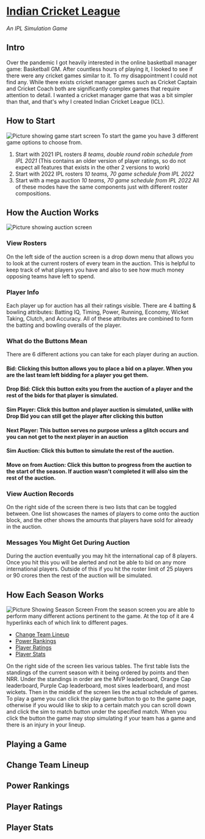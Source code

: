 # [Indian Cricket League](https://icricketleague.com)
*An IPL Simulation Game* <br>
## Intro
Over the pandemic I got heavily interested in the online basketball manager game: Basketball GM. After countless hours of playing it, I looked to see if there were any cricket games similar to it. To my disappointment I could not find any. While there exists cricket manager games such as Cricket Captain and Cricket Coach both are significantly complex games that require attention to detail. I wanted a cricket manager game that was a bit simpler than that, and that's why I created Indian Cricket League (ICL).  
## How to Start
![Picture showing game start screen](https://imgur.com/0DguY1S.jpg)
To start the game you have 3 different game options to choose from.
1. Start with 2021 IPL rosters *8 teams, double round robin schedule from IPL 2021* (This contains an older version of player ratings, so do not expect all features that exists in the other 2 versions to work)
2. Start with 2022 IPL rosters *10 teams, 70 game schedule from IPL 2022*
3. Start with a mega auction *10 teams, 70 game schedule from IPL 2022*
All of these modes have the same components just with different roster compositions.

## How the Auction Works
![Picture showing auction screen](https://imgur.com/d5WjuB9.jpg)
### View Rosters
On the left side of the auction screen is a drop down menu that allows you to look at the current rosters of every team in the auction. This is helpful to keep track of what players you have and also to see how much money opposing teams have left to spend.
### Player Info
Each player up for auction has all their ratings visible. There are 4 batting & bowling attributes: Batting IQ, Timing, Power, Running, Economy, Wicket Taking, Clutch, and Accuracy. All of these attributes are combined to form the batting and bowling overalls of the player. 
### What do the Buttons Mean
There are 6 different actions you can take for each player during an auction. 
#### Bid: Clicking this button allows you to place a bid on a player. When you are the last team left bidding for a player you get them.
#### Drop Bid: Click this button exits you from the auction of a player and the rest of the bids for that player is simulated.
#### Sim Player: Click this button and player auction is simulated, unlike with Drop Bid you can still get the player after clicking this button
#### Next Player: This button serves no purpose unless a glitch occurs and you can not get to the next player in an auction
#### Sim Auction: Click this button to simulate the rest of the auction.
#### Move on from Auction: Click this button to progress from the auction to the start of the season. If auction wasn't completed it will also sim the rest of the auction.
### View Auction Records
On the right side of the screen there is two lists that can be toggled between. One list showcases the names of players to come onto the auction block, and the other shows the amounts that players have sold for already in the auction.
### Messages You Might Get During Auction
During the auction eventually you may hit the international cap of 8 players. Once you hit this you will be alerted and not be able to bid on any more international players. Outside of this if you hit the roster limit of 25 players or 90 crores then the rest of the auction will be simulated.

## How Each Season Works
![Picture Showing Season Screen](https://imgur.com/qpzQcGg.jpg)
From the season screen you are able to perform many different actions pertinent to the game. At the top of it are 4 hyperlinks each of which link to different pages. 
- [Change Team Lineup](#Change-Team-Lineup)
- [Power Rankings](#Power-Rankings)
- [Player Ratings](#Player-Ratings)
- [Player Stats](#Player-Stats)

On the right side of the screen lies various tables. The first table lists the standings of the current season with it being ordered by points and then NRR. Under the standings in order are the MVP leaderboard, Orange Cap leaderboard, Purple Cap leaderboard, most sixes leaderboard, and most wickets. Then in the middle of the screen lies the actual schedule of games. To play a game you can click the play game button to go to the game page, otherwise if you would like to skip to a certain match you can scroll down and click the sim to match button under the specified match. When you click the button the game may stop simulating if your team has a game and there is an injury in your lineup. 

## Playing a Game

## Change Team Lineup

## Power Rankings

## Player Ratings

## Player Stats
